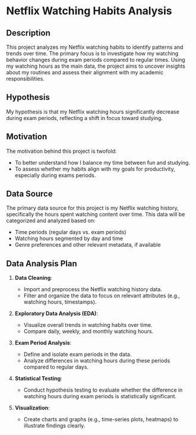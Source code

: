 # Netflix Watching Habits Analysis

## Description
This project analyzes my Netflix watching habits to identify patterns and trends over time. The primary focus is to investigate how my watching behavior changes during exam periods compared to regular times. Using my watching hours as the main data, the project aims to uncover insights about my routines and assess their alignment with my academic responsibilities.

## Hypothesis
My hypothesis is that my Netflix watching hours significantly decrease during exam periods, reflecting a shift in focus toward studying.

## Motivation
The motivation behind this project is twofold:
- To better understand how I balance my time between fun and studying.
- To assess whether my habits align with my goals for productivity, especially during exams periods.

## Data Source
The primary data source for this project is my Netflix watching history, specifically the hours spent watching content over time. This data will be categorized and analyzed based on:
- Time periods (regular days vs. exam periods)
- Watching hours segmented by day and time
- Genre preferences and other relevant metadata, if available

## Data Analysis Plan
1. **Data Cleaning**:
   - Import and preprocess the Netflix watching history data.
   - Filter and organize the data to focus on relevant attributes (e.g., watching hours, timestamps).

2. **Exploratory Data Analysis (EDA)**:
   - Visualize overall trends in watching habits over time.
   - Compare daily, weekly, and monthly watching hours.

3. **Exam Period Analysis**:
   - Define and isolate exam periods in the data.
   - Analyze differences in watching hours during these periods compared to regular days.

4. **Statistical Testing**:
   - Conduct hypothesis testing to evaluate whether the difference in watching hours during exam periods is statistically significant.

5. **Visualization**:
   - Create charts and graphs (e.g., time-series plots, heatmaps) to illustrate findings clearly.
